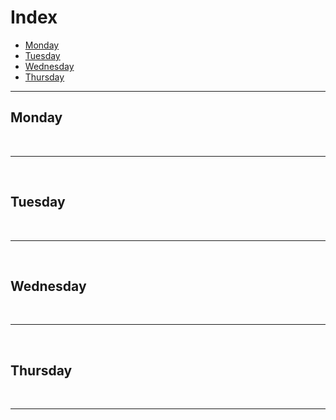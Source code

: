  # Index
- [Monday](#monday)
- [Tuesday](#tuesday)
- [Wednesday](#wednesday)
- [Thursday](#thursday)

<hr>

## Monday


<br>
<hr>
<br>

## Tuesday


<br>
<hr>
<br>

## Wednesday


<br>
<hr>
<br>

## Thursday


<br>
<hr>
<br>

